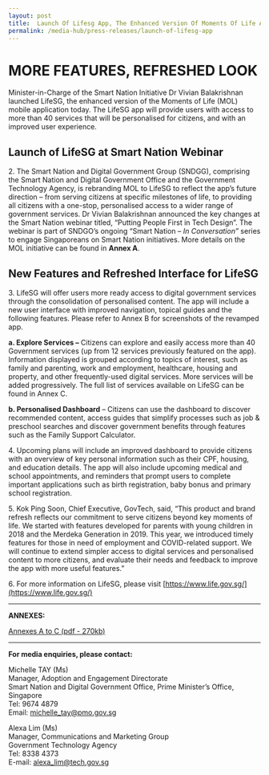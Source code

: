 ```yaml
---
layout: post
title:  Launch Of Lifesg App, The Enhanced Version Of Moments Of Life App
permalink: /media-hub/press-releases/launch-of-lifesg-app
---
```


# MORE FEATURES, REFRESHED LOOK

Minister-in-Charge of the Smart Nation Initiative Dr Vivian Balakrishnan launched LifeSG, the enhanced version of the Moments of Life (MOL) mobile application today. The LifeSG app will provide users with access to more than 40 services that will be personalised for citizens, and with an improved user experience.

## Launch of LifeSG at Smart Nation Webinar

2\.  The Smart Nation and Digital Government Group (SNDGG), comprising the Smart Nation and Digital Government Office and the Government Technology Agency, is rebranding MOL to LifeSG to reflect the app’s future direction – from serving citizens at specific milestones of life, to providing all citizens with a one-stop, personalised access to a wider range of government services. Dr Vivian Balakrishnan announced the key changes at the Smart Nation webinar titled, “Putting People First in Tech Design”. The webinar is part of SNDGO’s ongoing “Smart Nation –  _In Conversation”_ series to engage Singaporeans on Smart Nation initiatives. More details on the MOL initiative can be found in  **Annex A**.

## New Features and Refreshed Interface for LifeSG

3\. LifeSG will  offer users more ready access to digital government services through the consolidation of personalised content. The app will include a new user interface with improved navigation, topical guides and the following features. Please refer to  Annex B for screenshots of the revamped app.

   **a. Explore Services –**  Citizens can explore and easily access more than 40 Government services (up from 12 services previously featured on the app). Information displayed is grouped according to topics of interest, such as family and parenting, work and employment, healthcare, housing and property, and other frequently-used digital services. More services will be added progressively. The full list of services available on LifeSG can be found in  Annex C.

   **b. Personalised Dashboard**  – Citizens can use the dashboard to discover recommended content, access guides that simplify processes such as job & preschool searches and discover government benefits through features such as the Family Support Calculator.

4\. Upcoming plans will include an improved dashboard to provide citizens with an overview of key personal information such as their CPF, housing, and education details. The app will also include upcoming medical and school appointments, and reminders that prompt users to complete important applications such as birth registration, baby bonus and primary school registration.

5\. Kok Ping Soon, Chief Executive, GovTech, said, “This product and brand refresh reflects our commitment to serve citizens beyond key moments of life. We started with features developed for parents with young children in 2018 and the Merdeka Generation in 2019. This year, we introduced timely features for those in need of employment and COVID-related support. We will continue to extend simpler access to digital services and personalised content to more citizens, and evaluate their needs and feedback to improve the app with more useful features.”

6\. For more information on LifeSG, please visit [https://www.life.gov.sg/](https://www.life.gov.sg/)

---

**ANNEXES:**

[Annexes A to C (pdf - 270kb)](/files/press-releases/2020/annexes-launch-of-lifesg-app-the-enhanced-version-of-mol-app.pdf)

---

**For media enquiries, please contact:**

Michelle TAY (Ms)<br>
Manager, Adoption and Engagement Directorate<br>
Smart Nation and Digital Government Office, Prime Minister’s Office, Singapore<br>
Tel: 9674 4879<br>
Email: [michelle_tay@pmo.gov.sg](mailto:michelle_tay@pmo.gov.sg)

Alexa Lim (Ms)<br>
Manager, Communications and Marketing Group<br>
Government Technology Agency<br>
Tel: 8338 4373<br>
E-mail: [alexa_lim@tech.gov.sg](mailto:alexa_lim@tech.gov.sg)
